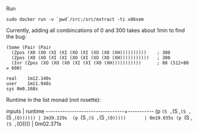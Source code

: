 Run

    sudo docker run -v `pwd`/src:/src/extract -ti x86sem

Currently, adding all combincations of 0 and 300 takes about 1min to find the
bug:

    (Some (Pair (Pair 
      (Zpos (XO (XO (XI (XI (XO (XI (XO (XO (XH))))))))))    ; 300
      (Zpos (XO (XO (XI (XI (XO (XI (XO (XO (XH)))))))))))   ; 300
      (Inr (Zpos (XO (XO (XO (XI (XI (XO (XH)))))))))))      ; 88 (512+88 = 600)

    real    1m12.140s
    user    1m11.948s
    sys 0m0.168s


Runtime in the list monad (not rosette):

inputs                           |  runtime
---------------------------------+-----------
(p `(S ,`(S ,`(S ,`(S ,`(O)))))) | 2m39.229s 
(p `(S ,`(S ,`(S ,`(O)))))       | 0m19.035s
(p `(S ,`(S ,`(O))))             | 0m02.371s

